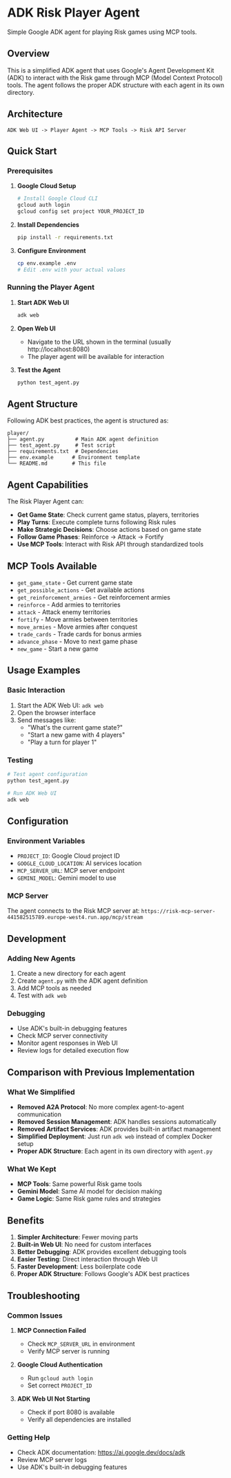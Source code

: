 # ADK Risk Player Agent

Simple Google ADK agent for playing Risk games using MCP tools.

## Overview

This is a simplified ADK agent that uses Google's Agent Development Kit (ADK) to interact with the Risk game through MCP (Model Context Protocol) tools. The agent follows the proper ADK structure with each agent in its own directory.

## Architecture

```
ADK Web UI -> Player Agent -> MCP Tools -> Risk API Server
```

## Quick Start

### Prerequisites

1. **Google Cloud Setup**
   ```bash
   # Install Google Cloud CLI
   gcloud auth login
   gcloud config set project YOUR_PROJECT_ID
   ```

2. **Install Dependencies**
   ```bash
   pip install -r requirements.txt
   ```

3. **Configure Environment**
   ```bash
   cp env.example .env
   # Edit .env with your actual values
   ```

### Running the Player Agent

1. **Start ADK Web UI**
   ```bash
   adk web
   ```

2. **Open Web UI**
   - Navigate to the URL shown in the terminal (usually http://localhost:8080)
   - The player agent will be available for interaction

3. **Test the Agent**
   ```bash
   python test_agent.py
   ```

## Agent Structure

Following ADK best practices, the agent is structured as:

```
player/
├── agent.py          # Main ADK agent definition
├── test_agent.py     # Test script
├── requirements.txt  # Dependencies
├── env.example      # Environment template
└── README.md        # This file
```

## Agent Capabilities

The Risk Player Agent can:

- **Get Game State**: Check current game status, players, territories
- **Play Turns**: Execute complete turns following Risk rules
- **Make Strategic Decisions**: Choose actions based on game state
- **Follow Game Phases**: Reinforce → Attack → Fortify
- **Use MCP Tools**: Interact with Risk API through standardized tools

## MCP Tools Available

- `get_game_state` - Get current game state
- `get_possible_actions` - Get available actions
- `get_reinforcement_armies` - Get reinforcement armies
- `reinforce` - Add armies to territories
- `attack` - Attack enemy territories
- `fortify` - Move armies between territories
- `move_armies` - Move armies after conquest
- `trade_cards` - Trade cards for bonus armies
- `advance_phase` - Move to next game phase
- `new_game` - Start a new game

## Usage Examples

### Basic Interaction

1. Start the ADK Web UI: `adk web`
2. Open the browser interface
3. Send messages like:
   - "What's the current game state?"
   - "Start a new game with 4 players"
   - "Play a turn for player 1"

### Testing

```bash
# Test agent configuration
python test_agent.py

# Run ADK Web UI
adk web
```

## Configuration

### Environment Variables

- `PROJECT_ID`: Google Cloud project ID
- `GOOGLE_CLOUD_LOCATION`: AI services location
- `MCP_SERVER_URL`: MCP server endpoint
- `GEMINI_MODEL`: Gemini model to use

### MCP Server

The agent connects to the Risk MCP server at:
`https://risk-mcp-server-441582515789.europe-west4.run.app/mcp/stream`

## Development

### Adding New Agents

1. Create a new directory for each agent
2. Create `agent.py` with the ADK agent definition
3. Add MCP tools as needed
4. Test with `adk web`

### Debugging

- Use ADK's built-in debugging features
- Check MCP server connectivity
- Monitor agent responses in Web UI
- Review logs for detailed execution flow

## Comparison with Previous Implementation

### What We Simplified

- **Removed A2A Protocol**: No more complex agent-to-agent communication
- **Removed Session Management**: ADK handles sessions automatically
- **Removed Artifact Services**: ADK provides built-in artifact management
- **Simplified Deployment**: Just run `adk web` instead of complex Docker setup
- **Proper ADK Structure**: Each agent in its own directory with `agent.py`

### What We Kept

- **MCP Tools**: Same powerful Risk game tools
- **Gemini Model**: Same AI model for decision making
- **Game Logic**: Same Risk game rules and strategies

## Benefits

1. **Simpler Architecture**: Fewer moving parts
2. **Built-in Web UI**: No need for custom interfaces
3. **Better Debugging**: ADK provides excellent debugging tools
4. **Easier Testing**: Direct interaction through Web UI
5. **Faster Development**: Less boilerplate code
6. **Proper ADK Structure**: Follows Google's ADK best practices

## Troubleshooting

### Common Issues

1. **MCP Connection Failed**
   - Check `MCP_SERVER_URL` in environment
   - Verify MCP server is running

2. **Google Cloud Authentication**
   - Run `gcloud auth login`
   - Set correct `PROJECT_ID`

3. **ADK Web UI Not Starting**
   - Check if port 8080 is available
   - Verify all dependencies are installed

### Getting Help

- Check ADK documentation: https://ai.google.dev/docs/adk
- Review MCP server logs
- Use ADK's built-in debugging features 
